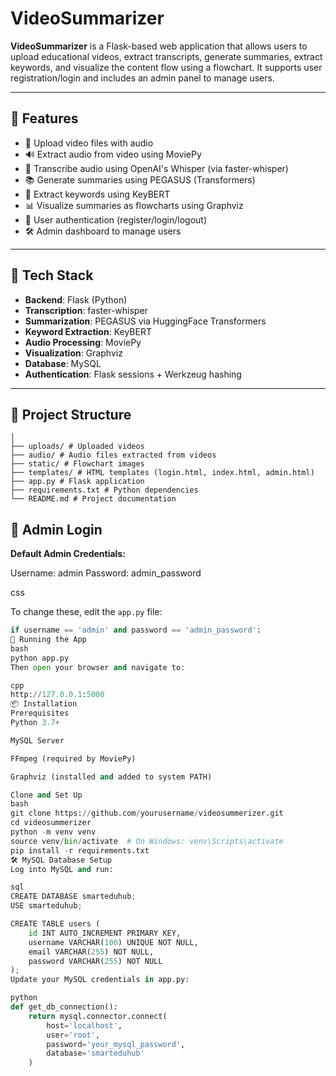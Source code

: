 # VideoSummarizer

**VideoSummarizer** is a Flask-based web application that allows users to upload educational videos, extract transcripts, generate summaries, extract keywords, and visualize the content flow using a flowchart. It supports user registration/login and includes an admin panel to manage users.

---

## 🚀 Features

- 🎥 Upload video files with audio
- 🔊 Extract audio from video using MoviePy
- 📝 Transcribe audio using OpenAI's Whisper (via faster-whisper)
- 📚 Generate summaries using PEGASUS (Transformers)
- 🧠 Extract keywords using KeyBERT
- 📊 Visualize summaries as flowcharts using Graphviz
- 👤 User authentication (register/login/logout)
- 🛠️ Admin dashboard to manage users

---

## 🧰 Tech Stack

- **Backend**: Flask (Python)
- **Transcription**: faster-whisper
- **Summarization**: PEGASUS via HuggingFace Transformers
- **Keyword Extraction**: KeyBERT
- **Audio Processing**: MoviePy
- **Visualization**: Graphviz
- **Database**: MySQL
- **Authentication**: Flask sessions + Werkzeug hashing

---

## 📁 Project Structure

```videosummerizer/
│
├── uploads/ # Uploaded videos
├── audio/ # Audio files extracted from videos
├── static/ # Flowchart images
├── templates/ # HTML templates (login.html, index.html, admin.html)
├── app.py # Flask application
├── requirements.txt # Python dependencies
└── README.md # Project documentation
```

## 🔐 Admin Login

**Default Admin Credentials:**

Username: admin
Password: admin_password

css

To change these, edit the `app.py` file:

```python
if username == 'admin' and password == 'admin_password':
🧪 Running the App
bash
python app.py
Then open your browser and navigate to:

cpp
http://127.0.0.1:5000
📦 Installation
Prerequisites
Python 3.7+

MySQL Server

FFmpeg (required by MoviePy)

Graphviz (installed and added to system PATH)

Clone and Set Up
bash
git clone https://github.com/yourusername/videosummerizer.git
cd videosummerizer
python -m venv venv
source venv/bin/activate  # On Windows: venv\Scripts\activate
pip install -r requirements.txt
🛠️ MySQL Database Setup
Log into MySQL and run:

sql
CREATE DATABASE smarteduhub;
USE smarteduhub;

CREATE TABLE users (
    id INT AUTO_INCREMENT PRIMARY KEY,
    username VARCHAR(100) UNIQUE NOT NULL,
    email VARCHAR(255) NOT NULL,
    password VARCHAR(255) NOT NULL
);
Update your MySQL credentials in app.py:

python
def get_db_connection():
    return mysql.connector.connect(
        host='localhost',
        user='root',
        password='your_mysql_password',
        database='smarteduhub'
    )
